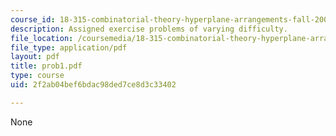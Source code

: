 ```yaml
---
course_id: 18-315-combinatorial-theory-hyperplane-arrangements-fall-2004
description: Assigned exercise problems of varying difficulty.
file_location: /coursemedia/18-315-combinatorial-theory-hyperplane-arrangements-fall-2004/2f2ab04bef6bdac98ded7ce8d3c33402_prob1.pdf
file_type: application/pdf
layout: pdf
title: prob1.pdf
type: course
uid: 2f2ab04bef6bdac98ded7ce8d3c33402

---
```

None